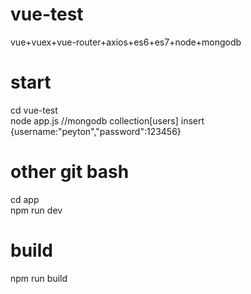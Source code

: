 # vue-test
vue+vuex+vue-router+axios+es6+es7+node+mongodb

# start
cd vue-test</br>
node app.js  //mongodb collection[users]  insert {username:"peyton","password":123456}

# other git bash
cd app </br>
npm run dev

# build
npm run build

